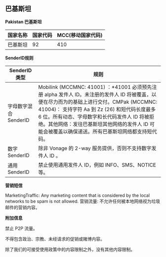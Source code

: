 ## 巴基斯坦

__Pakistan   巴基斯坦__

| 国家名称 | 国家代码 | MCC(移动国家代码) |
|------|------|-------------|
| 巴基斯坦 | 92   | 410         |

__SenderID规则__

| SenderID类型     | 规则                                                                                                                                                                                                                     |
|----------------|------------------------------------------------------------------------------------------------------------------------------------------------------------------------------------------------------------------------|
| 字母数字混合SenderID | Mobilink (MCCMNC: 41001) ：*41001 必须预先注册 alpha 发件人 ID。未注册的发件人 ID 将被覆盖，以便在尽力而为的基础上进行交付。CMPak (MCCMNC: 41004)： 支持字符 Aa 到 Zz (26) 和短代码长度最多 6 位。所有动态、字母数字和长代码发件人 ID 将被拒绝。其他网络：发往巴基斯坦其他网络的发件人 ID 可能会被覆盖以确保递送。所有巴基斯坦网络都支持短代码。 |
| 数字SenderID     | 除非 Vonage 的 2-way 服务提供，否则不支持数字发件人 ID 。                                                                                                                                                                                 |
| 通用SenderID     | 	禁止使用通用发件人 ID，例如 INFO、SMS、NOTICE 等。                                                                                                                                                                                    |

__营销短信__

MarketingTraffic: Any marketing content that is considered by the local networks to be spam is not allowed.
营销流量: 不允许任何被本地网络视为垃圾邮件的营销内容。

__附加信息__

禁止 P2P 流量。

不得包含政治、宗教、未经请求的促销或赌博内容。

除了我们的可接受使用政策中的内容限制之外，没有其他内容限制。

